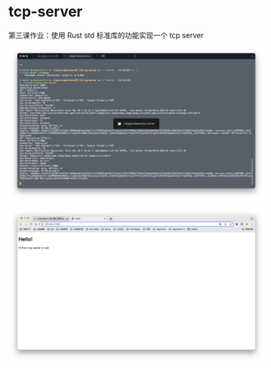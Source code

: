 # tcp-server
第三课作业：使用 Rust std 标准库的功能实现一个 tcp server

![服务端截图](screenshot/服务端.png)

![客户端截图](screenshot/客户端.png)
